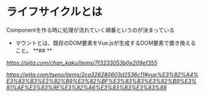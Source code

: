 # ライフサイクルとは


Componentを作る時に処理が流れていく順番というのが決まっている



- マウントとは、既存のDOM要素をVue.jsが生成するDOM要素で置き換えること。
**## 
**



_https://qiita.com/chan_kaku/items/7f3233053b0e209ef355_


_https://qiita.com/tseno/items/2ca326280603d2536c11#vue%E3%82%A4%E3%83%B3%E3%82%B9%E3%82%BF%E3%83%B3%E3%82%B9%E3%81%AE%E3%83%9E%E3%82%A6%E3%83%B3%E3%83%88_